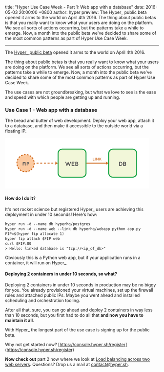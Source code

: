 title: "Hyper Use Case Week - Part 1: Web app with a database"
date: 2016-05-03 20:00:00 +0800
author: hyper
preview: The Hyper_ public beta opened it arms to the world on April 4th 2016. The thing about public betas is that you really want to know what your users are doing on the platform. We see all sorts of actions occurring, but the patterns take a while to emerge. Now, a month into the public beta we've decided to share some of the most common patterns as part of Hyper Use Case Week.

---

The [Hyper_ public beta](https://console.hyper.sh/register) opened it arms to the world on April 4th 2016.

The thing about public betas is that you really want to know what your users are doing on the platform. We see all sorts of actions occurring, but the patterns take a while to emerge. Now, a month into the public beta we've decided to share some of the most common patterns as part of Hyper Use Case Week.

The use cases are not groundbreaking, but what we love to see is the ease and speed with which people are getting up and running.

### Use Case 1 - Web app with a database

The bread and butter of web development. Deploy your web app, attach it to a database, and then make it accessible to the outside world via a floating IP.

![Web application consumes PostgreSQL via a Docker style link](images/hyper-use-case-week-part-1-web-app-with-a-database/1.png)

#### How do I do it?

It's not rocket science but registered Hyper_ users are achieving this deployment in under 10 seconds! Here's how:

``` shell
hyper run -d --name db hyperhq/postgres
hyper run -d --name web --link db hyperhq/webapp python app.py
FIP=$(hyper fip allocate 1)
hyper fip attach $FIP web
curl $FIP:80
> Hello: linked database is "tcp://<ip_of_db>"
```

Obviously this is a Python web app, but if your application runs in a container, it will run on Hyper_.

#### Deploying 2 containers in under 10 seconds, so what?

Deploying 2 containers in under 10 seconds in production may be no biggy for you. You already provisioned your virtual machines, set up the firewall rules and attached public IPs. Maybe you went ahead and installed scheduling and orchestration tooling.

After all that, sure, you can go ahead and deploy 2 containers in way less than 10 seconds, but you first had to do all that **and now you have to maintain it all**.

With Hyper_ the longest part of the use case is signing up for the public beta.

Why not get started now? [https://console.hyper.sh/register](https://console.hyper.sh/register)

**Now check out** part 2 now where we look at [Load balancing across two web servers](https://blog.hyper.sh/hyper-use-case-week-part-2-load-balancer-with-two-web-servers.html). Questions? Drop us a mail at [contact@hyper.sh](mailto:contact@hyper.sh).
